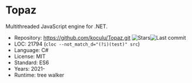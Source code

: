 # Topaz

Multithreaded JavaScript engine for .NET.

* Repository: https://github.com/koculu/Topaz.git <img src="https://img.shields.io/github/stars/koculu/Topaz?label=&style=flat-square" alt="Stars"><img src="https://img.shields.io/github/last-commit/koculu/Topaz?label=&style=flat-square" alt="Last commit">
* LOC:        21794 (`cloc --not_match_d="(?i)(test)" src`)
* Language:   C#
* License:    MIT
* Standard:   ES6
* Years:      2021-
* Runtime:    tree walker
